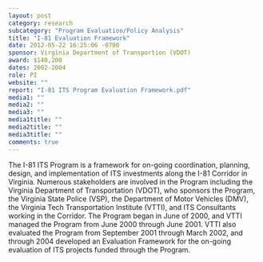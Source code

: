 ```yaml
---
layout: post
category: research
subcategory: "Program Evaluation/Policy Analysis"
title: "I-81 Evaluation Framework"
date: 2012-05-22 16:25:06 -0700
sponsor: Virginia Department of Transportion (VDOT)
award: $140,200
dates: 2002-2004
role: PI
website: ""
report: "I-81 ITS Program Evaluation Framework.pdf"
media1: ""
media2: ""
media3: ""
media1title: ""
media2title: ""
media3title: ""
comments: true
---
```


The I-81 ITS Program is a framework for on-going coordination, planning, design, and implementation of ITS investments along the I-81 Corridor in Virginia. Numerous stakeholders are involved in the Program including the Virginia Department of Transportation (VDOT), who sponsors the Program, the Virginia State Police (VSP), the Department of Motor Vehicles (DMV), the Virginia Tech Transportation Institute (VTTI), and ITS Consultants working in the Corridor. The Program began in June of 2000, and VTTI managed the Program from June 2000 through June 2001. VTTI also evaluated the Program from September 2001 through March 2002, and through 2004 developed an Evaluation Framework for the on-going evaluation of ITS projects funded through the Program.
